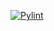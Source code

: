 [![Pylint](https://github.com/AnkaWolanska/issi-repository/actions/workflows/pylint.yml/badge.svg)](https://github.com/AnkaWolanska/issi-repository/actions/workflows/pylint.yml)
